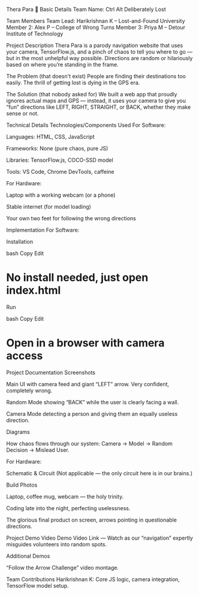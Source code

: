 Thera Para 🎯
Basic Details
Team Name: Ctrl Alt Deliberately Lost

Team Members
Team Lead: Harikrishnan K – Lost-and-Found University
Member 2: Alex P – College of Wrong Turns
Member 3: Priya M – Detour Institute of Technology

Project Description
Thera Para is a parody navigation website that uses your camera, TensorFlow.js, and a pinch of chaos to tell you where to go — but in the most unhelpful way possible. Directions are random or hilariously based on where you’re standing in the frame.

The Problem (that doesn't exist)
People are finding their destinations too easily. The thrill of getting lost is dying in the GPS era.

The Solution (that nobody asked for)
We built a web app that proudly ignores actual maps and GPS — instead, it uses your camera to give you “fun” directions like LEFT, RIGHT, STRAIGHT, or BACK, whether they make sense or not.

Technical Details
Technologies/Components Used
For Software:

Languages: HTML, CSS, JavaScript

Frameworks: None (pure chaos, pure JS)

Libraries: TensorFlow.js, COCO-SSD model

Tools: VS Code, Chrome DevTools, caffeine

For Hardware:

Laptop with a working webcam (or a phone)

Stable internet (for model loading)

Your own two feet for following the wrong directions

Implementation
For Software:

Installation

bash
Copy
Edit
# No install needed, just open index.html
Run

bash
Copy
Edit
# Open in a browser with camera access
Project Documentation
Screenshots

Main UI with camera feed and giant “LEFT” arrow. Very confident, completely wrong.

Random Mode showing “BACK” while the user is clearly facing a wall.

Camera Mode detecting a person and giving them an equally useless direction.

Diagrams

How chaos flows through our system: Camera → Model → Random Decision → Mislead User.

For Hardware:

Schematic & Circuit
(Not applicable — the only circuit here is in our brains.)

Build Photos

Laptop, coffee mug, webcam — the holy trinity.

Coding late into the night, perfecting uselessness.

The glorious final product on screen, arrows pointing in questionable directions.

Project Demo
Video
Demo Video Link — Watch as our “navigation” expertly misguides volunteers into random spots.

Additional Demos

“Follow the Arrow Challenge” video montage.

Team Contributions
Harikrishnan K: Core JS logic, camera integration, TensorFlow model setup.
